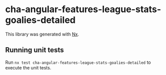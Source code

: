 # cha-angular-features-league-stats-goalies-detailed

This library was generated with [Nx](https://nx.dev).

## Running unit tests

Run `nx test cha-angular-features-league-stats-goalies-detailed` to execute the unit tests.
